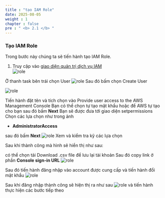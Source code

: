 ```yaml
---
title : "tạo IAM Role"
date: 2025-08-05
weight : 1 
chapter : false
pre : " <b> 2.1 </b> "
---
```

### Tạo IAM Role

Trong bước này chúng ta sẽ tiến hành tạo IAM Role.

1. Truy cập vào [giao diện quản trị dịch vụ IAM](https://console.aws.amazon.com/iamv2/)  
![role](/000058-SessionManager/images/2.prerequisite/001-iam.png)

Ở thanh task bên trái chọn User
![role](/000058-SessionManager/images/2.prerequisite/002-iam.png)
Sau đó bấm chọn Create User

![role](/000058-SessionManager/images/2.prerequisite/003-iam.png)

Tiến hành đặt tên và tích chọn vào Provide user access to the AWS Management Console Bạn có thể chọn tự tạo mật khẩu hoặc để AWS tự tạo cho bạn sau đó bấm **Next** Bạn sẽ được đưa tới giao diện setpermissions Chọn các lựa chọn như trong ảnh 

- **AdministratorAccess**

sau đó bấm **Next**
![role](/000058-SessionManager/images/2.prerequisite/004-iam.png)
Xem và kiểm tra kỹ các lựa chọn

Sau khi thành công mà hình sẽ hiển thị như sau:

có thể chọn tải Download .csv file để lưu lại tài khoản
Sau đó copy link ở phần **Console sign-in URL**
![role](/000058-SessionManager/images/2.prerequisite/005-iam.png)

Sau đó tiến hành đăng nhập vào account được cung cấp và tiến hành đổi mật khẩu
![role](/000058-SessionManager/images/2.prerequisite/006-iam.png)

Sau khi đăng nhập thành công sẽ hiện thị ra như sau
![role](/000058-SessionManager/images/2.prerequisite/007-iam.png)
và tiến hành thực hiện các bước tiếp theo